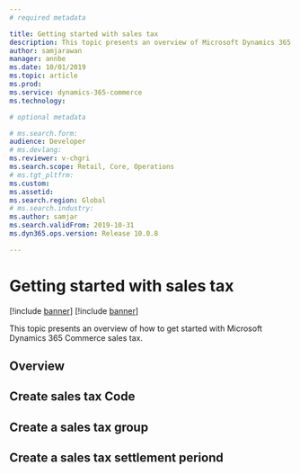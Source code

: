 ```yaml
---
# required metadata

title: Getting started with sales tax
description: This topic presents an overview of Microsoft Dynamics 365 Commerce sales tax.
author: samjarawan
manager: annbe
ms.date: 10/01/2019
ms.topic: article
ms.prod: 
ms.service: dynamics-365-commerce
ms.technology: 

# optional metadata

# ms.search.form: 
audience: Developer
# ms.devlang: 
ms.reviewer: v-chgri
ms.search.scope: Retail, Core, Operations
# ms.tgt_pltfrm: 
ms.custom: 
ms.assetid: 
ms.search.region: Global
# ms.search.industry: 
ms.author: samjar
ms.search.validFrom: 2019-10-31
ms.dyn365.ops.version: Release 10.0.8

---
```

# Getting started with sales tax

[!include [banner](../includes/preview-banner.md)]
[!include [banner](../includes/banner.md)]

This topic presents an overview of how to get started with Microsoft Dynamics 365 Commerce sales tax.

## Overview

## Create sales tax Code

## Create a sales tax group

## Create a sales tax settlement periond

